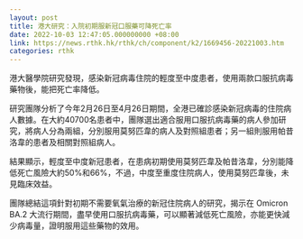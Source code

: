 ```yaml
---
layout: post
title: 港大研究：入院初期服新冠口服藥可降死亡率
date: 2022-10-03 12:47:05.000000000 +08:00
link: https://news.rthk.hk/rthk/ch/component/k2/1669456-20221003.htm
categories: rthk
---
```


港大醫學院研究發現，感染新冠病毒住院的輕度至中度患者，使用兩款口服抗病毒藥物後，能把死亡率降低。

研究團隊分析了今年2月26日至4月26日期間，全港已確診感染新冠病毒的住院病人數據。在大約40700名患者中，團隊選出適合服用口服抗病毒藥的病人參加研究，將病人分為兩組，分別服用莫努匹韋的病人及對照組患者；另一組則服用帕昔洛韋的患者及相關對照組病人。

結果顯示，輕度至中度新冠患者，在患病初期使用莫努匹韋及帕昔洛韋，分別能降低死亡風險大約50%和66%，不過，中度至重度住院病人，使用莫努匹韋後，未見臨床效益。

團隊總結這項針對初期不需要氧氣治療的新冠住院病人的研究，揭示在 Omicron BA.2 大流行期間，盡早使用口服抗病毒藥，可以顯著減低死亡風險，亦能更快減少病毒量，證明服用這些藥物的效用。
